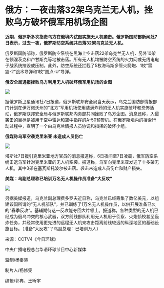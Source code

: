 # 俄方：一夜击落32架乌克兰无人机，挫败乌方破坏俄军用机场企图

**近期，俄罗斯多次指责乌方在俄境内试图实施无人机袭击。俄罗斯国防部新闻处7日表示，过去一夜，俄罗斯防空系统共击落32架乌克兰无人机。**

俄罗斯国防部称，俄罗斯防空系统在黑海上空击落22架乌克兰无人机，另外10架在顿涅茨克和卢甘斯克等地被击落。所有无人机均被防空系统的火力网或无线电电子战系统摧毁或压制。此外，防空系统还拦截了5枚海马斯多管火箭炮、1枚“雷霆-2”战术导弹和1枚“圆点-U”导弹。

**俄安全局通报挫败乌方利用无人机破坏俄军用机场的企图**

![](https://inews.gtimg.com/newsapp_bt/0/15791092092/1000)

据俄罗斯卫星通讯社7日报道，俄罗斯联邦安全局当天表示，乌克兰国防部情报部门计划在伊万诺沃州的“北方”军用机场使用装满炸药的无人机实施破坏和恐怖活动，俄罗斯联邦安全局与俄罗斯联邦内务部共同挫败了乌方企图。消息还称，入侵袭击的目标是被用于空中雷达和空中指挥的A-50预警机。在俄罗斯境内的搜索行动过程中，查明了一个由乌克兰情报人员协调和指挥的破坏小组。

**俄媒称乌军空袭克里米亚 未造成人员伤亡**

![](https://inews.gtimg.com/newsapp_bt/0/15791092126/1000)

塔斯社7日援引克里米亚地方官员的消息报道称，6日夜间至7日凌晨，俄军防空系统击退乌军针对克里米亚的无人机空袭。报道称，乌军向克里米亚发送了十多架无人机，其中3架在塞瓦斯托波尔被击落。袭击未造成人员伤亡和财产损失。

**美媒：乌副总理称已培训万名无人机操作员准备“大反攻”**

![](https://inews.gtimg.com/newsapp_bt/0/15791092133/1000)

另据美媒报道，乌克兰副总理费多罗夫近日称，乌克兰已经筹集了数亿美元，以组建该国所谓的“无人机部队”，并已训练了1万名无人机操作员，以供开展准备已久的“春季反攻”。基辅期待这一反攻能夺回大片领土。报道称，各种类型的无人机已经成为俄乌冲突的核心武器，双方前线部队利用无人机用于侦察、火炮侦校甚至轰炸任务，并经常使用更先进的远程无人机来攻击距离前线较远的纵深地区的基础设施目标。（准备“大反攻”？乌副总理：已培训万人）

来源：CCTV4《今日环球》

中央广播电视总台华语环球节目中心新媒体

监制/杨奉涛

制片人/杨修雯

编辑/郭冉、王昕宇


